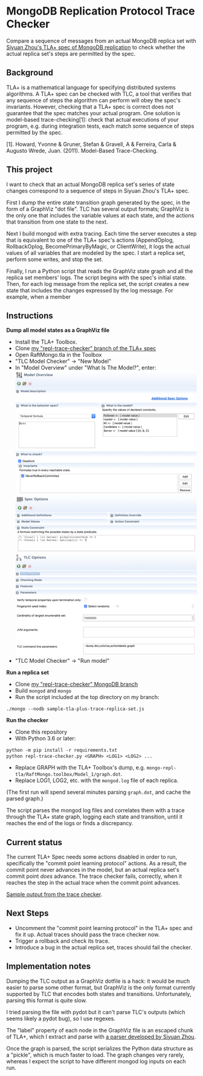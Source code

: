 # MongoDB Replication Protocol Trace Checker

Compare a sequence of messages from an actual MongoDB replica set with
[Siyuan Zhou's TLA+ spec of MongoDB replication](https://github.com/visualzhou/mongo-repl-tla)
to check whether the actual replica set's steps are permitted by the spec.

## Background

TLA+ is a mathematical language for specifying distributed systems algorithms.
A TLA+ spec can be checked with TLC, a tool that verifies that any sequence of
steps the algorithm can perform will obey the spec's invariants. However,
checking that a TLA+ spec is correct does not guarantee that the spec matches
your actual program. One solution is model-based trace-checking[1]: check that
actual executions of your program, e.g. during integration tests, each match
some sequence of steps permitted by the spec.

[1]. Howard, Yvonne & Gruner, Stefan & Gravell, A & Ferreira, Carla & Augusto
Wrede, Juan. (2011). Model-Based Trace-Checking.

## This project

I want to check that an actual MongoDB replica set's series of state changes
correspond to a sequence of steps in Siyuan Zhou's TLA+ spec.

First I dump the entire state transition graph generated by the spec, in the
form of a GraphViz "dot file". TLC has several output formats; GraphViz is the
only one that includes the variable values at each state, and the actions that
transition from one state to the next.

Next I build mongod with extra tracing. Each time the server executes a step
that is equivalent to one of the TLA+ spec's actions (AppendOplog,
RollbackOplog, BecomePrimaryByMagic, or ClientWrite), it logs the actual values
of all variables that are modeled by the spec. I start a replica set, perform
some writes, and stop the set.

Finally, I run a Python script that reads the GraphViz state graph and all the
replica set members' logs. The script begins with the spec's initial state.
Then, for each log message from the replica set, the script creates a new state
that includes the changes expressed by the log message. For example, when a
member

## Instructions

**Dump all model states as a GraphViz file** 

* Install the TLA+ Toolbox.
* Clone [my "repl-trace-checker" branch of the TLA+ spec](https://github.com/ajdavis/mongo-repl-tla/tree/repl-trace-checker)
* Open RaftMongo.tla in the Toolbox
* "TLC Model Checker" -> "New Model"
* In "Model Overview" under "What Is The Model?", enter:
![](readme-images/model-overview.png)
![](readme-images/spec-options.png)
![](readme-images/tlc-options.png)
* "TLC Model Checker" -> "Run model"

**Run a replica set**

* Clone [my "repl-trace-checker" MongoDB branch](https://github.com/ajdavis/mongo/tree/repl-trace-checker)
* Build `mongod` and `mongo`
* Run the script included at the top directory on my branch:
```
./mongo --nodb sample-tla-plus-trace-replica-set.js
```

**Run the checker**

* Clone this repository
* With Python 3.6 or later:
```
python -m pip install -r requirements.txt
python repl-trace-checker.py <GRAPH> <LOG1> <LOG2> ...
```
* Replace GRAPH with the TLA+ Toolbox's dump, e.g.
  `mongo-repl-tla/RaftMongo.toolbox/Model_1/graph.dot`.
* Replace LOG1, LOG2, etc. with the `mongod.log` file of each replica.

(The first run will spend several minutes parsing `graph.dot`, and cache the
parsed graph.)

The script parses the mongod log files and correlates them with a trace through
the TLA+ state graph, logging each state and transition, until it reaches the
end of the logs or finds a discrepancy.

## Current status

The current TLA+ Spec needs some actions disabled in order to run, specifically
the "commit point learning protocol" actions. As a result, the commit point
never advances in the model, but an actual replica set's commit point *does*
advance. The trace checker fails, correctly, when it reaches the step in the
actual trace when the commit point advances.

[Sample output from the trace checker](sample-output.txt).

## Next Steps

* Uncomment the "commit point learning protocol" in the TLA+ spec and fix it
  up. Actual traces should pass the trace checker now.
* Trigger a rollback and check its trace.
* Introduce a bug in the actual replica set, traces should fail the checker.

## Implementation notes

Dumping the TLC output as a GraphViz dotfile is a hack: it would be much easier
to parse some other format, but GraphViz is the only format currently supported
by TLC that encodes both states and transitions. Unfortunately, parsing this
format is quite slow.

I tried parsing the file with pydot but it can't parse TLC's outputs (which
seems likely a pydot bug), so I use regexes.

The "label" property of each node in the GraphViz file is an escaped chunk of
TLA+, which I extract and parse with [a parser developed by Siyuan
Zhou](https://github.com/visualzhou/tla-trace-formatter).

Once the graph is parsed, the script serializes the Python data structure as
a "pickle", which is much faster to load. The graph changes very rarely, whereas
I expect the script to have different mongod log inputs on each run.
